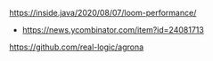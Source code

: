 

https://inside.java/2020/08/07/loom-performance/
* https://news.ycombinator.com/item?id=24081713

https://github.com/real-logic/agrona